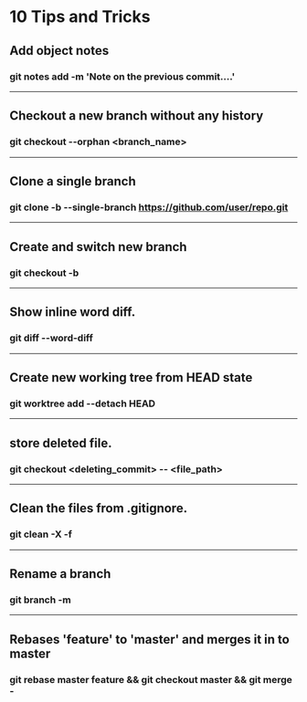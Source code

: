 # 10 Tips and Tricks
## Add object notes
### git notes add -m 'Note on the previous commit....'
----------
## Checkout a new branch without any history
### git checkout --orphan <branch_name>
----------
## Clone a single branch
### git clone -b <branch-name> --single-branch https://github.com/user/repo.git
---------
## Create and switch new branch
### git checkout -b <branch-name>
---------
## Show inline word diff.
### git diff --word-diff
----------
## Create new working tree from HEAD state
### git worktree add --detach <path> HEAD
----------
## store deleted file.
### git checkout <deleting_commit> -- <file_path>
----------

## Clean the files from .gitignore.
### git clean -X -f
-----------
## Rename a branch
### git branch -m <new-branch-name>
-----------
## Rebases 'feature' to 'master' and merges it in to master
### git rebase master feature && git checkout master && git merge -

